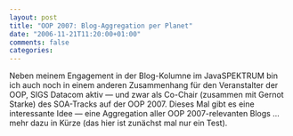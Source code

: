 ```yaml
---
layout: post
title: "OOP 2007: Blog-Aggregation per Planet"
date: "2006-11-21T11:20:00+01:00"
comments: false
categories: 
---
```


<p>Neben meinem Engagement in der Blog-Kolumne im JavaSPEKTRUM bin ich auch noch in einem anderen Zusammenhang f&#252;r den Veranstalter der OOP, SIGS Datacom aktiv &#8212; und zwar als Co-Chair (zusammen mit Gernot Starke) des SOA-Tracks auf der OOP 2007. Dieses Mal gibt es eine interessante Idee &#8212; eine Aggregation aller OOP 2007-relevanten Blogs &#8230; mehr dazu in K&#252;rze (das hier ist zun&#228;chst mal nur ein Test).</p>


